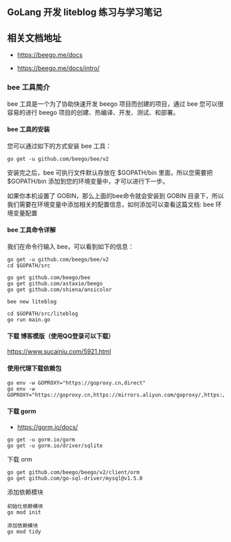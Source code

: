 ## GoLang 开发 liteblog 练习与学习笔记

## 相关文档地址

- https://beego.me/docs

- https://beego.me/docs/intro/

### bee 工具简介

bee 工具是一个为了协助快速开发 beego 项目而创建的项目，通过 bee 您可以很容易的进行 beego 项目的创建、热编译、开发、测试、和部署。

#### bee 工具的安装

您可以通过如下的方式安装 bee 工具：

```
go get -u github.com/beego/bee/v2
```
安装完之后，bee 可执行文件默认存放在 $GOPATH/bin 里面，所以您需要把 $GOPATH/bin 添加到您的环境变量中，才可以进行下一步。

如果你本机设置了 GOBIN，那么上面的bee命令就会安装到 GOBIN 目录下，所以我们需要在环境变量中添加相关的配置信息，如何添加可以查看这篇文档: bee 环境变量配置

#### bee 工具命令详解

我们在命令行输入 bee，可以看到如下的信息：

```
go get -u github.com/beego/bee/v2
cd $GOPATH/src  

go get github.com/beego/bee
go get github.com/astaxie/beego
go get github.com/shiena/ansicolor

bee new liteblog

cd $GOPATH/src/liteblog
go run main.go
```

#### 下载 博客模版（使用QQ登录可以下载）

https://www.sucainiu.com/5921.html

#### 使用代理下载依赖包

```
go env -w GOPROXY="https://goproxy.cn,direct"
go env -w GOPROXY="https://goproxy.cn,https://mirrors.aliyun.com/goproxy/,https://goproxy.io,direct"
```

#### 下载 gorm

- https://gorm.io/docs/

```shell script
go get -u gorm.io/gorm
go get -u gorm.io/driver/sqlite
```

下载 orm

```
go get github.com/beego/beego/v2/client/orm
go get github.com/go-sql-driver/mysql@v1.5.0
```

添加依赖模块

```
初始化依赖模块
go mod init

添加依赖模块
go mod tidy

```

